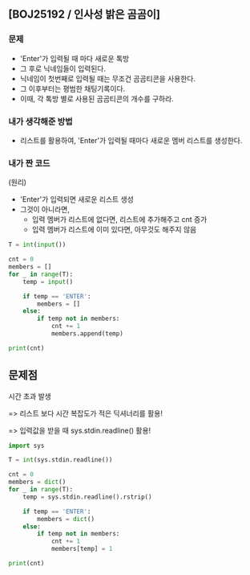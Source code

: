 ## [BOJ25192 / 인사성 밝은 곰곰이]

### 문제

- 'Enter'가 입력될 때 마다 새로운 톡방
- 그 후로 닉네임들이 입력된다.
- 닉네임이 첫번째로 입력될 때는 무조건 곰곰티콘을 사용한다.
- 그 이후부터는 평범한 채팅기록이다.
- 이때, 각 톡방 별로 사용된 곰곰티콘의 개수를 구하라.



### 내가 생각해준 방법

- 리스트를 활용하여, 'Enter'가 입력될 때마다 새로운 멤버 리스트를 생성한다.



### 내가 짠 코드

(원리)

- 'Enter'가 입력되면 새로운 리스트 생성
- 그것이 아니라면,
  - 입력 멤버가 리스트에 없다면, 리스트에 추가해주고 cnt 증가
  - 입력 멤버가 리스트에 이미 있다면, 아무것도 해주지 않음




```python
T = int(input())

cnt = 0
members = []
for _ in range(T):
    temp = input()

    if temp == 'ENTER':
        members = []
    else:
        if temp not in members:
            cnt += 1
            members.append(temp)

print(cnt)
```



## 문제점

시간 초과 발생

=> 리스트 보다 시간 복잡도가 적은 딕셔너리를 활용!

=> 입력값을 받을 때 sys.stdin.readline() 활용!

```python
import sys

T = int(sys.stdin.readline())

cnt = 0
members = dict()
for _ in range(T):
    temp = sys.stdin.readline().rstrip()

    if temp == 'ENTER':
        members = dict()
    else:
        if temp not in members:
            cnt += 1
            members[temp] = 1

print(cnt)
```

